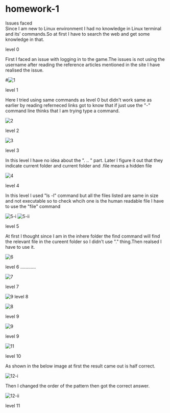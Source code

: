 # homework-1

Issues faced  
Since I am new to Linux environment I had no knowledge in Linux terminal and its' commands.So at first I have to search the web and get some knowledge in that. 

level 0 

First I faced an issue with logging in to the game.The issues is not using the username after reading the reference articles mentioned in the site I have realised the issue.

#![1](https://cloud.githubusercontent.com/assets/12979917/14460781/077efcf8-00dd-11e6-804f-2de0e825c351.png)

level 1

Here I tried using same commands as level 0 but didn't work same as earlier by reading referneced links got to know that if just use the "-" command line thinks that I am trying type a command. 

![2](https://cloud.githubusercontent.com/assets/12979917/14461123/d5eff5d2-00de-11e6-8848-99cf78fd1015.png)

level 2

![3](https://cloud.githubusercontent.com/assets/12979917/14461292/7f35fdee-00df-11e6-8c10-3de2bbb98ab7.png)

level 3

In this level I have no idea about the ". .. " part. Later I figure it out that they indicate current folder and current folder and .file means a hidden file

![4](https://cloud.githubusercontent.com/assets/12979917/14461366/dc09967a-00df-11e6-8db1-3c63e34424c7.png)

level 4

In this level I used "ls -l" command but all the files listed are same in size and not executable so to check whcih one is the human readable file I have to use the "file" command

![5-i](https://cloud.githubusercontent.com/assets/12979917/14466455/8e1c083e-00f4-11e6-85a9-9189cdfdb17f.png)
![5-ii](https://cloud.githubusercontent.com/assets/12979917/14466565/f8c2bce6-00f4-11e6-87c9-7ee98f7f9d0a.png)

level 5 

At first I thought since I am in the inhere folder the find command will find the relevant file in the cureent folder so I didn't use "." thing.Then realsed I have to use it.

![6](https://cloud.githubusercontent.com/assets/12979917/14466837/39ad1ba6-00f6-11e6-86e1-d42860d16ee9.png)

level 6
 ............
 
![7](https://cloud.githubusercontent.com/assets/12979917/14467053/26f1649e-00f7-11e6-9e14-8e3d92021a35.png)

level 7


![9](https://cloud.githubusercontent.com/assets/12979917/14468316/bb76ac1e-00fc-11e6-8548-946721769d06.png)
level 8 

![8](https://cloud.githubusercontent.com/assets/12979917/14468424/2f9b5d6a-00fd-11e6-922c-7bd7d82d48fb.png)

level 9

![9](https://cloud.githubusercontent.com/assets/12979917/14467291/3e09051e-00f8-11e6-8020-e19424ed7714.png)

level 9

![11](https://cloud.githubusercontent.com/assets/12979917/14467418/e04d0e56-00f8-11e6-92d2-b641e25900c5.png)

level 10

 As shown in the below image at first the result came out is half correct.
 
![12-i](https://cloud.githubusercontent.com/assets/12979917/14467532/5e536872-00f9-11e6-8e11-26efa614411e.png)

Then I changed the order of the pattern then got the correct answer.

![12-ii](https://cloud.githubusercontent.com/assets/12979917/14467535/63a36764-00f9-11e6-9d8b-560abaf4daa2.png)

level 11 

